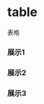 # table

表格


### 展示1

<ClientOnly>
  <table-demo/>
</ClientOnly>

### 展示2

<ClientOnly>
  <table-demo1/>
</ClientOnly>

### 展示3

<ClientOnly>
  <table-demo2/>
</ClientOnly>

